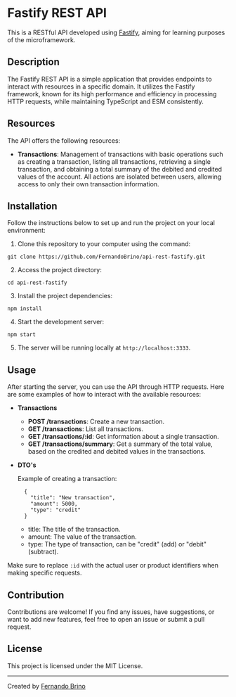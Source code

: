 # Fastify REST API

This is a RESTful API developed using [Fastify](https://fastify.dev), aiming for learning purposes of the microframework.

## Description

The Fastify REST API is a simple application that provides endpoints to interact with resources in a specific domain. It utilizes the Fastify framework, known for its high performance and efficiency in processing HTTP requests, while maintaining TypeScript and ESM consistently.

## Resources

The API offers the following resources:

- **Transactions**: Management of transactions with basic operations such as creating a transaction, listing all transactions, retrieving a single transaction, and obtaining a total summary of the debited and credited values of the account. All actions are isolated between users, allowing access to only their own transaction information.

## Installation

Follow the instructions below to set up and run the project on your local environment:

1. Clone this repository to your computer using the command:

```shell
git clone https://github.com/FernandoBrino/api-rest-fastify.git
```

2. Access the project directory:

```shell
cd api-rest-fastify
```

3. Install the project dependencies:

```shell
npm install
```

4. Start the development server:

```shell
npm start
```

5. The server will be running locally at `http://localhost:3333`.

## Usage

After starting the server, you can use the API through HTTP requests. Here are some examples of how to interact with the available resources:

- **Transactions**
  - **POST /transactions**: Create a new transaction.
  - **GET /transactions**: List all transactions.
  - **GET /transactions/:id**: Get information about a single transaction.
  - **GET /transactions/summary**: Get a summary of the total value, based on the credited and debited values in the transactions.

- **DTO's**

  Example of creating a transaction:
  ```
    {
      "title": "New transaction",
      "amount": 5000,
      "type": "credit"
    }
  ```

  - title: The title of the transaction.
  - amount: The value of the transaction.
  - type: The type of transaction, can be "credit" (add) or "debit" (subtract).

Make sure to replace `:id` with the actual user or product identifiers when making specific requests.

## Contribution

Contributions are welcome! If you find any issues, have suggestions, or want to add new features, feel free to open an issue or submit a pull request.

## License

This project is licensed under the MIT License.

---
Created by [Fernando Brino](https://github.com/FernandoBrino)
